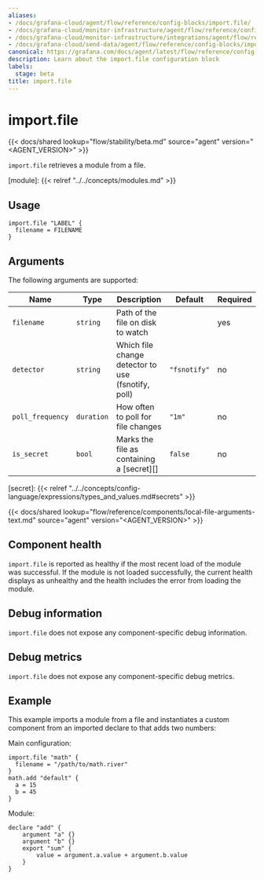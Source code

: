 ```yaml
---
aliases:
- /docs/grafana-cloud/agent/flow/reference/config-blocks/import.file/
- /docs/grafana-cloud/monitor-infrastructure/agent/flow/reference/config-blocks/import.file/
- /docs/grafana-cloud/monitor-infrastructure/integrations/agent/flow/reference/config-blocks/import.file/
- /docs/grafana-cloud/send-data/agent/flow/reference/config-blocks/import.file/
canonical: https://grafana.com/docs/agent/latest/flow/reference/config-blocks/import.file/
description: Learn about the import.file configuration block
labels:
  stage: beta
title: import.file
---
```


# import.file

{{< docs/shared lookup="flow/stability/beta.md" source="agent" version="<AGENT_VERSION>" >}}

`import.file` retrieves a module from a file.

[module]: {{< relref "../../concepts/modules.md" >}}

## Usage

```river
import.file "LABEL" {
  filename = FILENAME
}
```

## Arguments

The following arguments are supported:

Name | Type | Description | Default | Required
---- | ---- | ----------- | ------- | --------
`filename`       | `string`   | Path of the file on disk to watch | | yes
`detector`       | `string`   | Which file change detector to use (fsnotify, poll) | `"fsnotify"` | no
`poll_frequency` | `duration` | How often to poll for file changes | `"1m"` | no
`is_secret`      | `bool`     | Marks the file as containing a [secret][] | `false` | no

[secret]: {{< relref "../../concepts/config-language/expressions/types_and_values.md#secrets" >}}

{{< docs/shared lookup="flow/reference/components/local-file-arguments-text.md" source="agent" version="<AGENT_VERSION>" >}}

## Component health

`import.file` is reported as healthy if the most recent load of the module was successful.
If the module is not loaded successfully, the current health displays as unhealthy and the health includes the error from loading the module.

## Debug information

`import.file` does not expose any component-specific debug information.

## Debug metrics

`import.file` does not expose any component-specific debug metrics.

## Example

This example imports a module from a file and instantiates a custom component from an imported declare to that adds two numbers:

Main configuration:

```river
import.file "math" {
  filename = "/path/to/math.river"
}
math.add "default" {
  a = 15
  b = 45
}
```

Module:

```river
declare "add" {
    argument "a" {}
    argument "b" {}
    export "sum" {
        value = argument.a.value + argument.b.value
    }
}
```